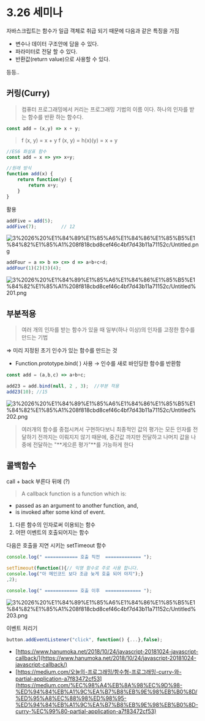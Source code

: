 # 3.26 세미나

자바스크립트는 함수가 일급 객체로 취급 되기 때문에 다음과 같은 특징을 가짐

- 변수나 데이터 구조안에 담을 수 있다.
- 파라미터로 전달 할 수 있다.
- 반환값(return value)으로 사용할 수 있다.

등등..

## 커링(Curry)

> 컴퓨터 프로그래밍에서 커리는 프로그래밍 기법의 이름 이다.
하나의 인자를 받는 함수를 반환 하는 함수다.

```jsx
const add = (x,y) => x + y;
```

> f (x, y) = x + y
f (x, y) = h(x)(y) = x + y

```jsx
//ES6 화살표 함수
const add = x => y=> x+y;

//원래 방식
function add(x)	{
	return function(y) {
		return x+y;
	}
}
```

활용

```jsx
addFive = add(5);
addFive(7);         // 12
```

![3%2026%20%E1%84%89%E1%85%A6%E1%84%86%E1%85%B5%E1%84%82%E1%85%A1%208f818cbd8cef46c4bf7d43b11a71152c/Untitled.png](3%2026%20%E1%84%89%E1%85%A6%E1%84%86%E1%85%B5%E1%84%82%E1%85%A1%208f818cbd8cef46c4bf7d43b11a71152c/Untitled.png)

```jsx
addFour = a => b => c=> d => a+b+c+d;
addFour(1)(2)(3)(4);
```

![3%2026%20%E1%84%89%E1%85%A6%E1%84%86%E1%85%B5%E1%84%82%E1%85%A1%208f818cbd8cef46c4bf7d43b11a71152c/Untitled%201.png](3%2026%20%E1%84%89%E1%85%A6%E1%84%86%E1%85%B5%E1%84%82%E1%85%A1%208f818cbd8cef46c4bf7d43b11a71152c/Untitled%201.png)

## 부분적용

> 여러 개의 인자를 받는 함수가 있을 때 일부(하나 이상)의 인자를 고정한 함수를 만드는 기법

⇒ 미리 지정된 초기 인수가 있는 함수를 만드는 것

- Function.prototype.bind( ) 사용 → 인수를 새로 바인딩한 함수를 반환함

```jsx
const add = (a,b,c) => a+b+c; 

add23 = add.bind(null, 2 , 3);  //부분 적용
add23(10); //15
```

![3%2026%20%E1%84%89%E1%85%A6%E1%84%86%E1%85%B5%E1%84%82%E1%85%A1%208f818cbd8cef46c4bf7d43b11a71152c/Untitled%202.png](3%2026%20%E1%84%89%E1%85%A6%E1%84%86%E1%85%B5%E1%84%82%E1%85%A1%208f818cbd8cef46c4bf7d43b11a71152c/Untitled%202.png)

> 여러개의 함수를 중첩시켜서 구현하다보니 최종적인 값의 평가는 모든 인자를 전달하기 전까지는 이뤄지지 않기 때문에, 중간값 까지만 전달하고 나머지 값을 나중에 전달하는 "**게으른 평가"**를 가능하게 한다

## 콜백함수

call + back  부른다 뒤에 (?)

> A callback function is a function which is:
- passed as an argument to another function, and,
- is invoked after some kind of event.

1. 다른 함수의 인자로써 이용되는 함수 
2. 어떤 이벤트의 호출되어지는 함수

다음은 호출을 지연 시키는 setTimeout 함수

```jsx
console.log(" ============ 호출 직전  ============= ");

setTimeout(function(){// 익명 함수로 주로 사용 합니다.
console.log("아 메인코드 보다 조금 늦게 호출 되어 야지");}
,2);

console.log(" ============ 호출 이후  ============= ");
```

![3%2026%20%E1%84%89%E1%85%A6%E1%84%86%E1%85%B5%E1%84%82%E1%85%A1%208f818cbd8cef46c4bf7d43b11a71152c/Untitled%203.png](3%2026%20%E1%84%89%E1%85%A6%E1%84%86%E1%85%B5%E1%84%82%E1%85%A1%208f818cbd8cef46c4bf7d43b11a71152c/Untitled%203.png)

이벤트 처리기

```jsx
button.addEventListener("click", function() {...},false);
```

- [https://www.hanumoka.net/2018/10/24/javascript-20181024-javascript-callback/](https://www.hanumoka.net/2018/10/24/javascript-20181024-javascript-callback/)
- [https://medium.com/오늘의-프로그래밍/함수형-프로그래밍-curry-와-partial-application-a7f83472cf53](https://medium.com/%EC%98%A4%EB%8A%98%EC%9D%98-%ED%94%84%EB%A1%9C%EA%B7%B8%EB%9E%98%EB%B0%8D/%ED%95%A8%EC%88%98%ED%98%95-%ED%94%84%EB%A1%9C%EA%B7%B8%EB%9E%98%EB%B0%8D-curry-%EC%99%80-partial-application-a7f83472cf53)